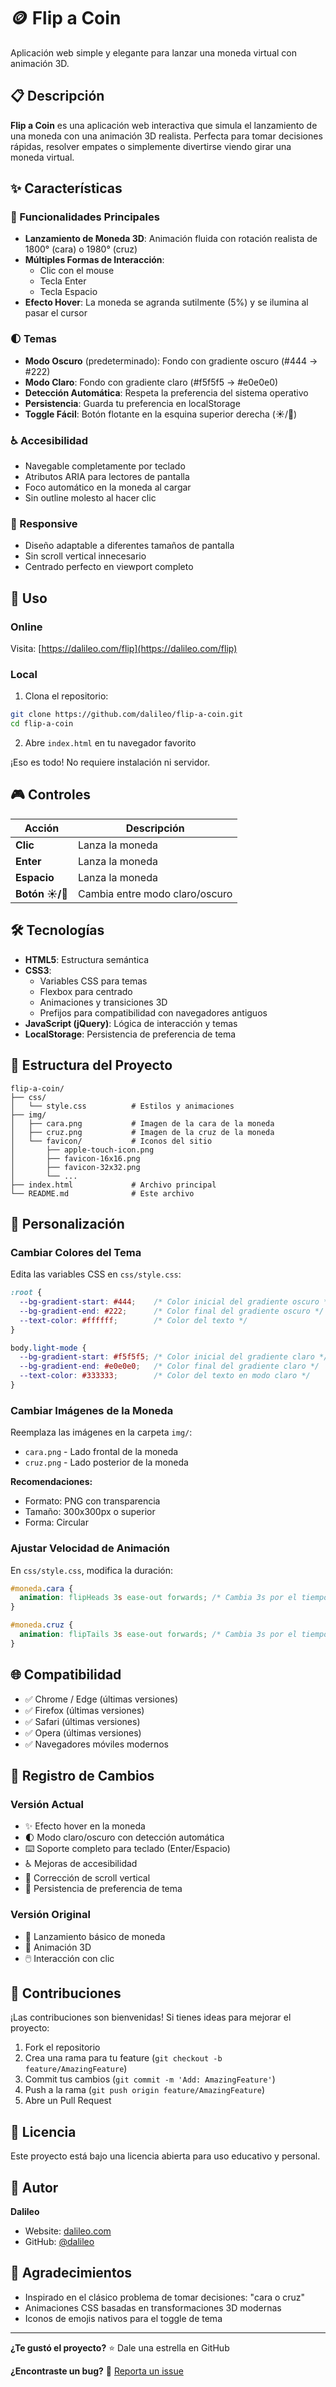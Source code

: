 # 🪙 Flip a Coin

Aplicación web simple y elegante para lanzar una moneda virtual con animación 3D.

## 📋 Descripción

**Flip a Coin** es una aplicación web interactiva que simula el lanzamiento de una moneda con una animación 3D realista. Perfecta para tomar decisiones rápidas, resolver empates o simplemente divertirse viendo girar una moneda virtual.

## ✨ Características

### 🎯 Funcionalidades Principales
- **Lanzamiento de Moneda 3D**: Animación fluida con rotación realista de 1800° (cara) o 1980° (cruz)
- **Múltiples Formas de Interacción**:
  - Clic con el mouse
  - Tecla Enter
  - Tecla Espacio
- **Efecto Hover**: La moneda se agranda sutilmente (5%) y se ilumina al pasar el cursor

### 🌓 Temas
- **Modo Oscuro** (predeterminado): Fondo con gradiente oscuro (#444 → #222)
- **Modo Claro**: Fondo con gradiente claro (#f5f5f5 → #e0e0e0)
- **Detección Automática**: Respeta la preferencia del sistema operativo
- **Persistencia**: Guarda tu preferencia en localStorage
- **Toggle Fácil**: Botón flotante en la esquina superior derecha (☀️/🌙)

### ♿ Accesibilidad
- Navegable completamente por teclado
- Atributos ARIA para lectores de pantalla
- Foco automático en la moneda al cargar
- Sin outline molesto al hacer clic

### 📱 Responsive
- Diseño adaptable a diferentes tamaños de pantalla
- Sin scroll vertical innecesario
- Centrado perfecto en viewport completo

## 🚀 Uso

### Online
Visita: [https://dalileo.com/flip](https://dalileo.com/flip)

### Local
1. Clona el repositorio:
```bash
git clone https://github.com/dalileo/flip-a-coin.git
cd flip-a-coin
```

2. Abre `index.html` en tu navegador favorito

¡Eso es todo! No requiere instalación ni servidor.

## 🎮 Controles

| Acción | Descripción |
|--------|-------------|
| **Clic** | Lanza la moneda |
| **Enter** | Lanza la moneda |
| **Espacio** | Lanza la moneda |
| **Botón ☀️/🌙** | Cambia entre modo claro/oscuro |

## 🛠️ Tecnologías

- **HTML5**: Estructura semántica
- **CSS3**: 
  - Variables CSS para temas
  - Flexbox para centrado
  - Animaciones y transiciones 3D
  - Prefijos para compatibilidad con navegadores antiguos
- **JavaScript (jQuery)**: Lógica de interacción y temas
- **LocalStorage**: Persistencia de preferencia de tema

## 📁 Estructura del Proyecto

```
flip-a-coin/
├── css/
│   └── style.css          # Estilos y animaciones
├── img/
│   ├── cara.png           # Imagen de la cara de la moneda
│   ├── cruz.png           # Imagen de la cruz de la moneda
│   └── favicon/           # Iconos del sitio
│       ├── apple-touch-icon.png
│       ├── favicon-16x16.png
│       ├── favicon-32x32.png
│       └── ...
├── index.html             # Archivo principal
└── README.md              # Este archivo
```

## 🎨 Personalización

### Cambiar Colores del Tema

Edita las variables CSS en `css/style.css`:

```css
:root {
  --bg-gradient-start: #444;    /* Color inicial del gradiente oscuro */
  --bg-gradient-end: #222;      /* Color final del gradiente oscuro */
  --text-color: #ffffff;        /* Color del texto */
}

body.light-mode {
  --bg-gradient-start: #f5f5f5; /* Color inicial del gradiente claro */
  --bg-gradient-end: #e0e0e0;   /* Color final del gradiente claro */
  --text-color: #333333;        /* Color del texto en modo claro */
}
```

### Cambiar Imágenes de la Moneda

Reemplaza las imágenes en la carpeta `img/`:
- `cara.png` - Lado frontal de la moneda
- `cruz.png` - Lado posterior de la moneda

**Recomendaciones:**
- Formato: PNG con transparencia
- Tamaño: 300x300px o superior
- Forma: Circular

### Ajustar Velocidad de Animación

En `css/style.css`, modifica la duración:

```css
#moneda.cara {
  animation: flipHeads 3s ease-out forwards; /* Cambia 3s por el tiempo deseado */
}

#moneda.cruz {
  animation: flipTails 3s ease-out forwards; /* Cambia 3s por el tiempo deseado */
}
```

## 🌐 Compatibilidad

- ✅ Chrome / Edge (últimas versiones)
- ✅ Firefox (últimas versiones)
- ✅ Safari (últimas versiones)
- ✅ Opera (últimas versiones)
- ✅ Navegadores móviles modernos

## 📝 Registro de Cambios

### Versión Actual
- ✨ Efecto hover en la moneda
- 🌓 Modo claro/oscuro con detección automática
- ⌨️ Soporte completo para teclado (Enter/Espacio)
- ♿ Mejoras de accesibilidad
- 🐛 Corrección de scroll vertical
- 💾 Persistencia de preferencia de tema

### Versión Original
- 🎲 Lanzamiento básico de moneda
- 🎨 Animación 3D
- 🖱️ Interacción con clic

## 🤝 Contribuciones

¡Las contribuciones son bienvenidas! Si tienes ideas para mejorar el proyecto:

1. Fork el repositorio
2. Crea una rama para tu feature (`git checkout -b feature/AmazingFeature`)
3. Commit tus cambios (`git commit -m 'Add: AmazingFeature'`)
4. Push a la rama (`git push origin feature/AmazingFeature`)
5. Abre un Pull Request

## 📄 Licencia

Este proyecto está bajo una licencia abierta para uso educativo y personal.

## 👤 Autor

**Dalileo**
- Website: [dalileo.com](https://dalileo.com)
- GitHub: [@dalileo](https://github.com/dalileo)

## 🙏 Agradecimientos

- Inspirado en el clásico problema de tomar decisiones: "cara o cruz"
- Animaciones CSS basadas en transformaciones 3D modernas
- Iconos de emojis nativos para el toggle de tema

---

**¿Te gustó el proyecto?** ⭐ Dale una estrella en GitHub

**¿Encontraste un bug?** 🐛 [Reporta un issue](https://github.com/dalileo/flip-a-coin/issues)
